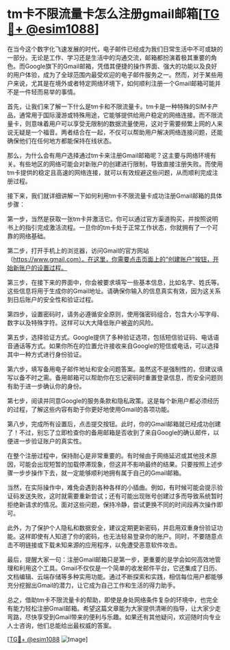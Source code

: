 # tm卡不限流量卡怎么注册gmail邮箱[[TG💪+ @esim1088](https://t.me/s/esim1088)]

在当今这个数字化飞速发展的时代，电子邮件已经成为我们日常生活中不可或缺的一部分。无论是工作、学习还是生活中的沟通交流，邮箱都扮演着极其重要的角色。而Google旗下的Gmail邮箱，凭借其便捷的操作界面、强大的功能以及良好的用户体验，成为了全球范围内最受欢迎的电子邮件服务之一。然而，对于某些用户来说，尤其是在境外或者特定网络环境下，如何顺利注册一个Gmail邮箱可能并不是一件轻而易举的事情。

首先，让我们来了解一下什么是tm卡和不限流量卡。tm卡是一种特殊的SIM卡产品，通常用于国际漫游或特殊用途，它能够提供给用户稳定的网络连接。而不限流量卡，则意味着用户可以享受无限制的数据流量使用，这对于需要频繁上网的人来说无疑是一个福音。两者结合在一起，不仅可以帮助用户解决网络连接问题，还能确保他们在任何地方都能保持在线状态。

那么，为什么会有用户选择通过tm卡来注册Gmail邮箱呢？这主要与网络环境有关。有些地区的网络可能会对新账户的创建进行限制，导致直接注册失败。而使用tm卡提供的稳定且高速的网络连接，就可以有效规避这些问题，从而顺利完成注册过程。

接下来，我们就详细讲解一下如何利用tm卡不限流量卡成功注册Gmail邮箱的具体步骤：

第一步，当然是获取一张tm卡并激活它。你可以通过官方渠道购买，并按照说明书上的指引完成激活流程。一旦你的tm卡处于正常工作状态，你就拥有了一个可靠的网络基础。

第二步，打开手机上的浏览器，访问Gmail的官方网站（https://www.gmail.com）。在这里，你需要点击页面上的“创建账户”按钮，开始新账户的设置过程。

第三步，在接下来的界面中，你会被要求填写一些基本信息，比如名字、姓氏等。这些信息将用于生成你的Gmail地址。请确保你输入的信息真实有效，因为这关系到日后账户的安全性和验证过程。

第四步，设置密码时，请务必遵循安全原则，使用强密码组合，包含大小写字母、数字以及特殊字符。这样可以大大降低账户被盗的风险。

第五步，选择验证方式。Google提供了多种验证选项，包括短信验证码、电话语音通话等方式。如果你所在的位置允许接收来自Google的短信或电话，可以选择其中一种方式进行身份验证。

第六步，填写备用电子邮件地址和安全问题答案。虽然这不是强制性的，但建议填写以备不时之需。备用邮箱可以帮助你在忘记密码时重置登录信息，而安全问题则有助于进一步确认你的身份。

第七步，阅读并同意Google的服务条款和隐私政策。这是每个新用户都必须经历的过程，了解这些内容有助于你更好地使用Gmail的各项功能。

第八步，完成所有设置后，点击提交按钮。此时，你的Gmail邮箱就已经成功创建了！不过，别忘了立即检查你的备用邮箱是否收到了来自Google的确认邮件，以便进一步验证账户的真实性。

在整个注册过程中，保持耐心是非常重要的。有时候由于网络延迟或其他技术原因，可能会出现短暂的加载停滞现象，但这并不影响最终的结果。只要按照上述步骤一步步操作下去，就一定能够顺利地拥有属于自己的Gmail邮箱。

当然，在实际操作中，难免会遇到各种各样的小插曲。例如，有时候可能会提示验证码发送失败，这时就需要重新尝试；还有可能出现账号创建过多而导致系统暂时拒绝新请求的情况。面对这些问题，保持冷静，尝试更换不同的时间段再次操作即可。

此外，为了保护个人隐私和数据安全，建议定期更新密码，并启用双重身份验证功能。这样即使有人知道了你的密码，也无法轻易登录你的账户。同时，不要随意点击不明链接或下载未知来源的应用程序，以免遭受恶意软件攻击。

最后，提醒大家一句：注册Gmail邮箱只是第一步，更重要的是学会如何高效地管理和利用这个工具。Gmail不仅仅是一个简单的收发邮件平台，它还集成了日历、文档编辑、云端存储等多种实用功能。通过不断探索和实践，相信每位用户都能够充分挖掘出Gmail的潜力，让它成为自己工作和生活的得力助手。

总之，借助tm卡不限流量卡的帮助，即使是身处网络条件复杂的环境中，也完全有能力轻松注册Gmail邮箱。希望这篇文章能为大家提供清晰的指导，让大家少走弯路，尽快享受到Gmail带来的便利与乐趣。如果还有其他疑问，欢迎随时向专业人士咨询，他们总能给出最权威的答案。

[[TG💪+ @esim1088](https://t.me/s/esim1088) ![Image](https://i.postimg.cc/4NQfJmqS/Snipaste-2025-05-13-00-14-12.png)]
